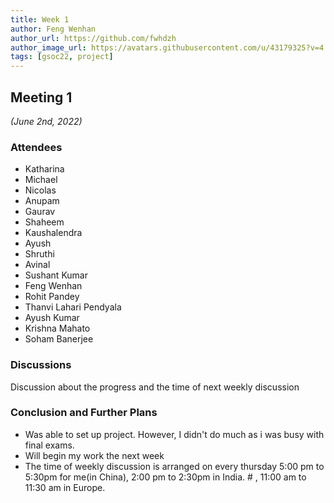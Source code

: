 ```yaml
---
title: Week 1
author: Feng Wenhan
author_url: https://github.com/fwhdzh
author_image_url: https://avatars.githubusercontent.com/u/43179325?v=4
tags: [gsoc22, project]
---
```


<!--
SPDX-License-Identifier: CC-BY-SA-4.0

SPDX-FileCopyrightText: 2022 Feng Wenhan <fwhdzh@gmail.com>
-->

## Meeting 1
*(June 2nd, 2022)*

<!--truncate-->

### Attendees

- Katharina
- Michael
- Nicolas
- Anupam
- Gaurav
- Shaheem
- Kaushalendra
- Ayush
- Shruthi
- Avinal
- Sushant Kumar
- Feng Wenhan
- Rohit Pandey
- Thanvi Lahari Pendyala
- Ayush Kumar
- Krishna Mahato
- Soham Banerjee

### Discussions

Discussion about the progress and the time of next weekly discussion

### Conclusion and Further Plans

- Was able to set up project. However, I didn't do much as i was busy with final exams.
- Will begin my work the next week
- The time of weekly discussion is arranged on every thursday 5:00 pm to 5:30pm for me(in China), 2:00 pm to 2:30pm in India. # , 11:00 am to 11:30 am in Europe.
